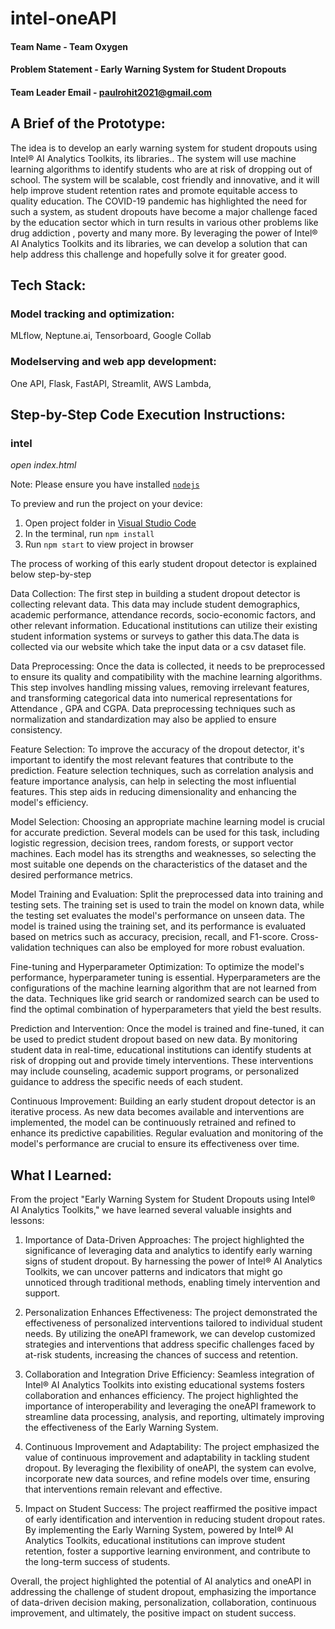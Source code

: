 # intel-oneAPI

#### Team Name - Team Oxygen
#### Problem Statement - Early Warning System for Student Dropouts
#### Team Leader Email - paulrohit2021@gmail.com

## A Brief of the Prototype:
  
  The idea is to develop an early warning system for student dropouts using Intel® AI Analytics Toolkits, its libraries.. The system will use machine learning algorithms to identify students who are at risk of dropping out of 
school. The system will be scalable, cost friendly and innovative, and it will help improve student retention rates and promote equitable access to quality education. The COVID-19 pandemic has highlighted the need for such a system, as student dropouts 
have become a major challenge faced by the education sector which in turn results in various other problems like drug addiction , poverty and many more. By leveraging the power of Intel® AI Analytics Toolkits and its libraries, we can develop a 
solution that can help address this challenge and hopefully solve it for greater good.
  
## Tech Stack: 
   
### Model tracking and optimization:
MLflow,
Neptune.ai,
Tensorboard,
Google Collab

### Modelserving and web app development:
One API,
Flask,
FastAPI,
Streamlit,
AWS Lambda,

   
## Step-by-Step Code Execution Instructions:
 
  ### intel
  *open index.html*

  Note: Please ensure you have installed <code><a href="https://nodejs.org/en/download/">nodejs</a></code>

  To preview and run the project on your device:
  1) Open project folder in <a href="https://code.visualstudio.com/download">Visual Studio Code</a>
  2) In the terminal, run `npm install`
  3) Run `npm start` to view project in browser
  
The process of working of this early student dropout detector is explained below step-by-step

Data Collection:
The first step in building a student dropout detector is collecting relevant data. This data may include student demographics, academic performance, attendance records, socio-economic factors, and other relevant information. Educational institutions can utilize their existing student information systems or surveys to gather this data.The data is collected via our website which take the input data or a csv dataset file.

Data Preprocessing:
Once the data is collected, it needs to be preprocessed to ensure its quality and compatibility with the machine learning algorithms. This step involves handling missing values, removing irrelevant features, and transforming categorical data into numerical representations for Attendance , GPA and CGPA. Data preprocessing techniques such as normalization and standardization may also be applied to ensure consistency.

Feature Selection:
To improve the accuracy of the dropout detector, it's important to identify the most relevant features that contribute to the prediction. Feature selection techniques, such as correlation analysis and feature importance analysis, can help in selecting the most influential features. This step aids in reducing dimensionality and enhancing the model's efficiency.

Model Selection:
Choosing an appropriate machine learning model is crucial for accurate prediction. Several models can be used for this task, including logistic regression, decision trees, random forests, or support vector machines. Each model has its strengths and weaknesses, so selecting the most suitable one depends on the characteristics of the dataset and the desired performance metrics.

Model Training and Evaluation:
Split the preprocessed data into training and testing sets. The training set is used to train the model on known data, while the testing set evaluates the model's performance on unseen data. The model is trained using the training set, and its performance is evaluated based on metrics such as accuracy, precision, recall, and F1-score. Cross-validation techniques can also be employed for more robust evaluation.

Fine-tuning and Hyperparameter Optimization:
To optimize the model's performance, hyperparameter tuning is essential. Hyperparameters are the configurations of the machine learning algorithm that are not learned from the data. Techniques like grid search or randomized search can be used to find the optimal combination of hyperparameters that yield the best results.

Prediction and Intervention:
Once the model is trained and fine-tuned, it can be used to predict student dropout based on new data. By monitoring student data in real-time, educational institutions can identify students at risk of dropping out and provide timely interventions. These interventions may include counseling, academic support programs, or personalized guidance to address the specific needs of each student.

Continuous Improvement:
Building an early student dropout detector is an iterative process. As new data becomes available and interventions are implemented, the model can be continuously retrained and refined to enhance its predictive capabilities. Regular evaluation and monitoring of the model's performance are crucial to ensure its effectiveness over time.
  
  
## What I Learned:
  From the project "Early Warning System for Student Dropouts using Intel® AI Analytics Toolkits," we have learned several valuable insights and lessons:

1. Importance of Data-Driven Approaches: The project highlighted the significance of leveraging data and analytics to identify early warning signs of student dropout. By harnessing the power of Intel® AI Analytics Toolkits, we can uncover patterns and indicators that might go unnoticed through traditional methods, enabling timely intervention and support.

2. Personalization Enhances Effectiveness: The project demonstrated the effectiveness of personalized interventions tailored to individual student needs. By utilizing the oneAPI framework, we can develop customized strategies and interventions that address specific challenges faced by at-risk students, increasing the chances of success and retention.

3. Collaboration and Integration Drive Efficiency: Seamless integration of Intel® AI Analytics Toolkits into existing educational systems fosters collaboration and enhances efficiency. The project highlighted the importance of interoperability and leveraging the oneAPI framework to streamline data processing, analysis, and reporting, ultimately improving the effectiveness of the Early Warning System.

4. Continuous Improvement and Adaptability: The project emphasized the value of continuous improvement and adaptability in tackling student dropout. By leveraging the flexibility of oneAPI, the system can evolve, incorporate new data sources, and refine models over time, ensuring that interventions remain relevant and effective.

5. Impact on Student Success: The project reaffirmed the positive impact of early identification and intervention in reducing student dropout rates. By implementing the Early Warning System, powered by Intel® AI Analytics Toolkits, educational institutions can improve student retention, foster a supportive learning environment, and contribute to the long-term success of students.

Overall, the project highlighted the potential of AI analytics and oneAPI in addressing the challenge of student dropout, emphasizing the importance of data-driven decision making, personalization, collaboration, continuous improvement, and ultimately, the positive impact on student success.
